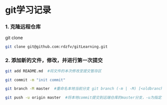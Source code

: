 # git学习记录

### 1. 克隆远程仓库
git clone
```bash
git clone git@github.com:rdzfv/gitLearning.git
```
### 2. 添加新的文件，修改，并进行第一次提交
```bash
git add README.md  #将文件的本次修改至提交暂存区
```
```bash
git commit -m "init commit"
```
```bash
git branch -M master  #重命名本地当前分支 git branch (-m | -M) [<oldbranch>] <newbranch>
```
```bash
git push -u origin master  #将本地commit提交到远端仓库的master分支，-u为指定上游
```